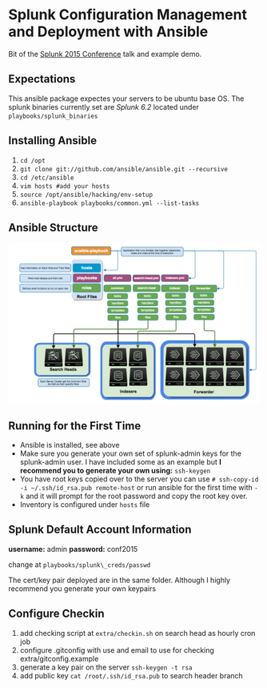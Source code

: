 Splunk Configuration Management and Deployment with Ansible
==============
Bit of the [Splunk 2015 Conference](https://conf.splunk.com/speakers.html#search=Splunk%20Configuration%20Management%20and%20Deployment%20with%20Ansible&) talk and example demo.

## Expectations

This ansible package expectes your servers to be ubuntu base OS. The splunk binaries currently set are *Splunk 6.2* located under
`playbooks/splunk_binaries`

## Installing Ansible

1. `cd /opt`
2. `git clone git://github.com/ansible/ansible.git --recursive`
7. `cd /etc/ansible`
8. `vim hosts #add your hosts`
9. `source /opt/ansible/hacking/env-setup`
10. `ansible-playbook playbooks/common.yml --list-tasks`

## Ansible Structure
![ansible\_structure](images/Ansible.png)

## Running for the First Time

* Ansible is installed, see above
* Make sure you generate your own set of splunk-admin keys for the splunk-admin user. I have included some as an example but **I recommend you to generate your own using:** `ssh-keygen`
* You have root keys copied over to the server you can use `# ssh-copy-id -i ~/.ssh/id_rsa.pub remote-host` or run ansible for the first time with `-k` and it will prompt for the root password and copy the root key over. 
* Inventory is configured under `hosts` file

## Splunk Default Account Information
**username:** admin 
**password:** conf2015

change at `playbooks/splunk\_creds/passwd`

The cert/key pair deployed are in the same folder. Although I highly recommend you generate your own keypairs

## Configure Checkin
1. add checking script at `extra/checkin.sh` on search head as hourly cron job 
2. configure .gitconfig with use and email to use for checking extra/gitconfig.example 
3. generate a key pair on the server `ssh-keygen -t rsa`
4. add public key `cat /root/.ssh/id_rsa.pub` to search header branch  

